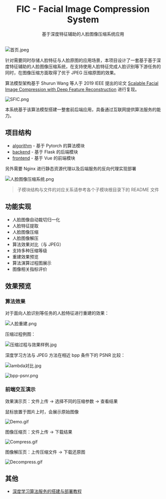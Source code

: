 <div style="text-align: center">
<h1>FIC - Facial Image Compression System</h1>
<div>基于深度特征辅助的人脸图像压缩系统应用</div>
</div>
<br/>

![首页.jpeg](https://static.ceynri.cn/yLnx6zAdNuQ12Vv.jpg)

针对需要同时存储人脸特征与人脸原图的应用场景，本项目设计了一套基于基于深度特征辅助的人脸图像压缩系统，在支持使用人脸特征完成人脸识别等下游任务的同时，在图像压缩方面取得了优于 JPEG 压缩原图的效果。

算法模型架构基于 Shurun Wang 等人于 2019 IEEE 提出的论文 [Scalable Facial Image Compression with Deep Feature Reconstruction](https://arxiv.org/abs/1903.05921v1) 进行复现。

![SFIC.png](https://static.ceynri.cn/QxH8FuXUNclDSWG.png)

本系统基于该算法模型搭建一整套前后端应用，具备通过互联网提供算法服务的能力。

## 项目结构

- [algorithm](algorithm) - 基于 Pytorch 的算法模块
- [backend](backend) - 基于 Flask 的后端模块
- [frontend](frontend) - 基于 Vue 的前端模块

另外需要 Nginx 进行静态资源代理以及后端服务的反向代理实现部署

![人脸图像压缩系统.png](https://static.ceynri.cn/Q7RGkOuJgHcrXK6.png)

> 子模块结构与文件的对应关系请参考各个子模块根目录下的 README 文件

## 功能实现

- 人脸图像自动裁切归一化
- 人脸特征提取
- 人脸图像压缩
- 人脸图像解压
- 算法效果对比（与 JPEG）
- 支持多种压缩等级
- 重建效果预览
- 算法演算过程图展示
- 图像相关指标评价

## 效果预览

### 算法效果

对于面向人脸识别等任务的人脸特征进行重建的效果：

![人脸重建.png](https://static.ceynri.cn/xYVXzgZrqfk7Fod.png)

压缩过程例图：

![压缩过程与效果样例.jpg](https://static.ceynri.cn/UTsaFg2ZMqD9emh.jpg)

深度学习方法与 JPEG 方法在相近 bpp 条件下的 PSNR 比较：

![lambda对比.jpg](https://static.ceynri.cn/2xAvZW5UCQJt1hI.jpg)

![bpp-psnr.png](https://static.ceynri.cn/qjHrkiDsOGTmBAd.png)

### 前端交互演示

效果演示页：文件上传 -> 选择不同的压缩参数 -> 查看结果

鼠标放置于图片上时，会展示原始图像

![Demo.gif](https://static.ceynri.cn/JLnKvudAbNj8qc3.gif)

图像压缩页：文件上传 -> 下载结果

![Compress.gif](https://static.ceynri.cn/zisRAS1b7JnahHy.gif)

图像解压页：上传压缩文件 -> 下载还原图

![Decompress.gif](https://static.ceynri.cn/ndytTNa5xvDJosL.gif)

## 其他

- [深度学习算法服务的搭建与部署教程](deployment-tutorial.md)
